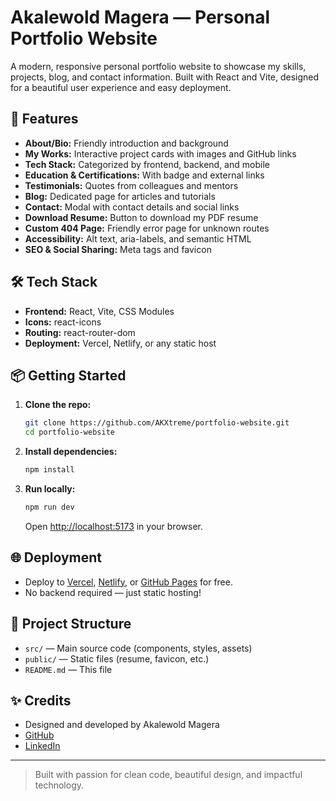 # Akalewold Magera — Personal Portfolio Website

A modern, responsive personal portfolio website to showcase my skills, projects, blog, and contact information. Built with React and Vite, designed for a beautiful user experience and easy deployment.

## 🚀 Features
- **About/Bio:** Friendly introduction and background
- **My Works:** Interactive project cards with images and GitHub links
- **Tech Stack:** Categorized by frontend, backend, and mobile
- **Education & Certifications:** With badge and external links
- **Testimonials:** Quotes from colleagues and mentors
- **Blog:** Dedicated page for articles and tutorials
- **Contact:** Modal with contact details and social links
- **Download Resume:** Button to download my PDF resume
- **Custom 404 Page:** Friendly error page for unknown routes
- **Accessibility:** Alt text, aria-labels, and semantic HTML
- **SEO & Social Sharing:** Meta tags and favicon

## 🛠️ Tech Stack
- **Frontend:** React, Vite, CSS Modules
- **Icons:** react-icons
- **Routing:** react-router-dom
- **Deployment:** Vercel, Netlify, or any static host

## 📦 Getting Started
1. **Clone the repo:**
   ```bash
   git clone https://github.com/AKXtreme/portfolio-website.git
   cd portfolio-website
   ```
2. **Install dependencies:**
   ```bash
   npm install
   ```
3. **Run locally:**
   ```bash
   npm run dev
   ```
   Open [http://localhost:5173](http://localhost:5173) in your browser.

## 🌐 Deployment
- Deploy to [Vercel](https://vercel.com), [Netlify](https://netlify.com), or [GitHub Pages](https://pages.github.com) for free.
- No backend required — just static hosting!

## 📁 Project Structure
- `src/` — Main source code (components, styles, assets)
- `public/` — Static files (resume, favicon, etc.)
- `README.md` — This file

## ✨ Credits
- Designed and developed by Akalewold Magera
- [GitHub](https://github.com/AKXtreme)
- [LinkedIn](https://www.linkedin.com/in/akalewold-magera-51200228b)

---

> Built with passion for clean code, beautiful design, and impactful technology.
